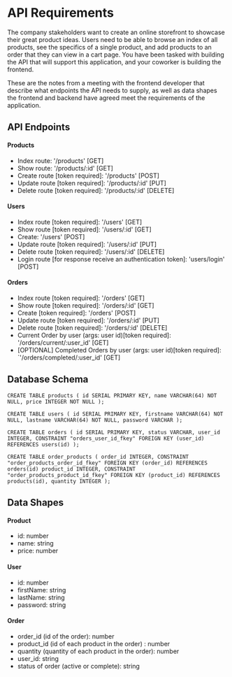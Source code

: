 # API Requirements
The company stakeholders want to create an online storefront to showcase their great product ideas. Users need to be able to browse an index of all products, see the specifics of a single product, and add products to an order that they can view in a cart page. You have been tasked with building the API that will support this application, and your coworker is building the frontend.

These are the notes from a meeting with the frontend developer that describe what endpoints the API needs to supply, as well as data shapes the frontend and backend have agreed meet the requirements of the application. 

## API Endpoints
#### Products
- Index route: '/products' [GET]
- Show route: '/products/:id' [GET]
- Create route [token required]: '/products' [POST]
- Update route [token required]: '/products/:id' [PUT]
- Delete route [token required]: '/products/:id' [DELETE]

#### Users
- Index route [token required]: '/users' [GET]
- Show route [token required]: '/users/:id' [GET]
- Create: '/users' [POST]
- Update route [token required]: '/users/:id' [PUT]
- Delete route [token required]: '/users/:id' [DELETE]
- Login route [for response receive an authentication token]: 'users/login' [POST]

#### Orders
- Index route [token required]: '/orders' [GET]
- Show route [token required]: '/orders/:id' [GET]
- Create [token required]: '/orders' [POST]
- Update route [token required]: '/orders/:id' [PUT]
- Delete route [token required]: '/orders/:id' [DELETE]
- Current Order by user (args: user id)[token required]: '/orders/current/:user_id' [GET]
- [OPTIONAL] Completed Orders by user (args: user id)[token required]: `'/orders/completed/:user_id' [GET]

## Database Schema

`CREATE TABLE products (
    id SERIAL PRIMARY KEY,
    name VARCHAR(64) NOT NULL,
    price INTEGER NOT NULL
);`

`CREATE TABLE users (
    id SERIAL PRIMARY KEY,
    firstname VARCHAR(64) NOT NULL,
    lastname VARCHAR(64) NOT NULL,
    password VARCHAR
);`

`CREATE TABLE orders (
    id SERIAL PRIMARY KEY,
    status VARCHAR,
    user_id INTEGER,
    CONSTRAINT "orders_user_id_fkey" FOREIGN KEY (user_id) REFERENCES users(id)
);`

`CREATE TABLE order_products (
    order_id INTEGER,
    CONSTRAINT "order_products_order_id_fkey" FOREIGN KEY (order_id) REFERENCES orders(id)
    product_id INTEGER,
    CONSTRAINT "order_products_product_id_fkey" FOREIGN KEY (product_id) REFERENCES products(id),
    quantity INTEGER
);`

## Data Shapes
#### Product
- id: number
- name: string
- price: number
#### User
- id: number
- firstName: string
- lastName: string
- password: string

#### Order
- order_id (id of the order): number
- product_id (id of each product in the order) : number
- quantity (quantity of each product in the order): number
- user_id: string
- status of order (active or complete): string



